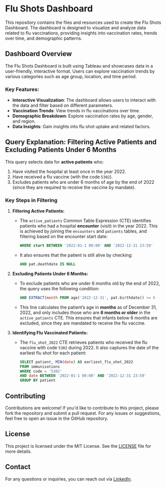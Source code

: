 # Flu Shots Dashboard

This repository contains the files and resources used to create the Flu Shots Dashboard. The dashboard is designed to visualize and analyze data related to flu vaccinations, providing insights into vaccination rates, trends over time, and demographic patterns.

## Dashboard Overview

The Flu Shots Dashboard is built using Tableau and showcases data in a user-friendly, interactive format. Users can explore vaccination trends by various categories such as age group, location, and time period.

### Key Features:
- **Interactive Visualization**: The dashboard allows users to interact with the data and filter based on different parameters.
- **Vaccination Trends**: View trends in flu vaccinations over time.
- **Demographic Breakdown**: Explore vaccination rates by age, gender, and region.
- **Data Insights**: Gain insights into flu shot uptake and related factors.

## Query Explanation: Filtering Active Patients and Excluding Patients Under 6 Months

This query selects data for **active patients** who:
1. Have visited the hospital at least once in the year 2022.
2. Have received a flu vaccine (with the code `5302`).
3. Excludes patients who are under 6 months of age by the end of 2022 (since they are required to receive the vaccine by mandate).

### Key Steps in Filtering

1. **Filtering Active Patients:**
   - The `active_patients` Common Table Expression (CTE) identifies patients who had a hospital **encounter** (visit) in the year 2022. This is achieved by joining the `encounters` and `patients` tables, and filtering based on the encounter start date:
     ```sql
     WHERE start BETWEEN '2022-01-1 00:00' AND '2022-12-31 23:59'
     ```
   - It also ensures that the patient is still alive by checking:
     ```sql
     AND pat.deathdate IS NULL
     ```

2. **Excluding Patients Under 6 Months:**
   - To exclude patients who are under 6 months old by the end of 2022, the query uses the following condition:
     ```sql
     AND EXTRACT(month FROM age('2022-12-31', pat.birthdate)) >= 6
     ```
   - This line calculates the patient’s age in **months** as of December 31, 2022, and only includes those who are **6 months or older** in the `active_patients` CTE. This ensures that infants below 6 months are excluded, since they are mandated to receive the flu vaccine.

3. **Identifying Flu Vaccinated Patients:**
   - The `flu_shot_2022` CTE retrieves patients who received the flu vaccine with code `5302` during 2022. It also captures the date of the earliest flu shot for each patient:
     ```sql
     SELECT patient, MIN(date) AS earliest_flu_shot_2022
     FROM immunisations
     WHERE code = '5302'
     AND date BETWEEN '2022-01-1 00:00' AND '2022-12-31 23:59'
     GROUP BY patient
     ```

## Contributing

Contributions are welcome! If you'd like to contribute to this project, please fork the repository and submit a pull request. For any issues or suggestions, feel free to open an issue in the GitHub repository.

## License

This project is licensed under the MIT License. See the [LICENSE](LICENSE) file for more details.

## Contact

For any questions or inquiries, you can reach out via [LinkedIn](https://www.linkedin.com/in/joel-allen-caliste/).